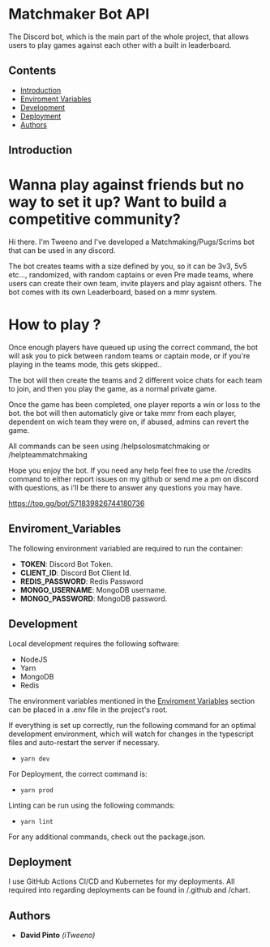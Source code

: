 # Matchmaker Bot API

The Discord bot, which is the main part of the whole project, that allows users to play games against each other with a built in leaderboard.

## Contents
- [Introduction](#introduction)
- [Enviroment Variables](#enviroment_variables)
- [Development](#development)
- [Deployment](#deployment)
- [Authors](#authors)

## Introduction
# Wanna play against friends but no way to set it up? Want to build a competitive community?

Hi there. I'm Tweeno and I've developed a Matchmaking/Pugs/Scrims bot that can be used in any discord.

The bot creates teams with a size defined by you, so it can be 3v3, 5v5 etc..., randomized, with random captains or even Pre made teams, where users can create their own team, invite players and play agaisnt others.
The bot comes with its own Leaderboard, based on a mmr system.

# How to play ?
Once enough players have queued up using the correct command, the bot will ask you to pick between random teams or captain mode, or if you're playing in the teams mode, this gets skipped..

The bot will then create the teams and 2 different voice chats for each team to join, and then you play the game, as a normal private game.

Once the game has been completed, one player reports a win or loss to the bot. the bot will then automaticly give or take mmr from each player, dependent on wich team they were on, if abused, admins can revert the game.

All commands can be seen using /helpsolosmatchmaking or /helpteammatchmaking

Hope you enjoy the bot. If you need any help feel free to use the /credits command to either report issues on my github or send me a pm on discord with questions, as i'll be there to answer any questions you may have.

https://top.gg/bot/571839826744180736

## Enviroment_Variables

The following environment variabled are required to run the container:
- **TOKEN**: Discord Bot Token.
- **CLIENT_ID**: Discord Bot Client Id.
- **REDIS_PASSWORD**: Redis Password
- **MONGO_USERNAME**: MongoDB username.
- **MONGO_PASSWORD**: MongoDB password.
## Development

Local development requires the following software:
- NodeJS
- Yarn
- MongoDB
- Redis

The environment variables mentioned in the [Enviroment Variables](#enviroment_variables) section can be placed in a .env file in the project's root.

If everything is set up correctly, run the following command for an optimal development environment, which will watch for changes in the typescript files and auto-restart the server if necessary.
- `yarn dev`

For Deployment, the correct command is:
- `yarn prod`

Linting can be run using the following commands:
- `yarn lint`

For any additional commands, check out the package.json.

## Deployment

I use GitHub Actions CI/CD and Kubernetes for my deployments. All required into regarding deployments can be found in /.github and /chart.


## Authors

- **David Pinto** *(iTweeno)*
